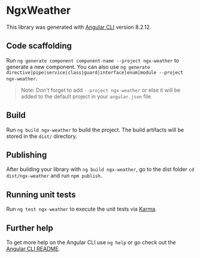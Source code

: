 # NgxWeather

This library was generated with [Angular CLI](https://github.com/angular/angular-cli) version 8.2.12.

## Code scaffolding

Run `ng generate component component-name --project ngx-weather` to generate a new component. You can also use `ng generate directive|pipe|service|class|guard|interface|enum|module --project ngx-weather`.
> Note: Don't forget to add `--project ngx-weather` or else it will be added to the default project in your `angular.json` file. 

## Build

Run `ng build ngx-weather` to build the project. The build artifacts will be stored in the `dist/` directory.

## Publishing

After building your library with `ng build ngx-weather`, go to the dist folder `cd dist/ngx-weather` and run `npm publish`.

## Running unit tests

Run `ng test ngx-weather` to execute the unit tests via [Karma](https://karma-runner.github.io).

## Further help

To get more help on the Angular CLI use `ng help` or go check out the [Angular CLI README](https://github.com/angular/angular-cli/blob/master/README.md).
